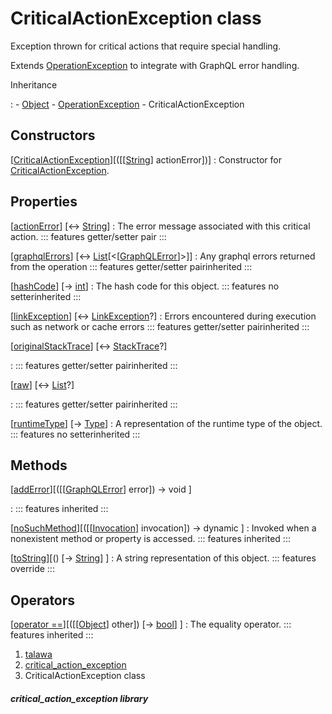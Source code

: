 
<div>

# CriticalActionException class

</div>


Exception thrown for critical actions that require special handling.

Extends
[OperationException](https://pub.dev/documentation/graphql/5.2.0-beta.9/graphql/OperationException-class.html)
to integrate with GraphQL error handling.




Inheritance

:   -   [Object](https://api.flutter.dev/flutter/dart-core/Object-class.html)
    -   [OperationException](https://pub.dev/documentation/graphql/5.2.0-beta.9/graphql/OperationException-class.html)
    -   CriticalActionException



## Constructors

[[CriticalActionException](../exceptions_critical_action_exception/CriticalActionException/CriticalActionException.md)][([[[String](https://api.flutter.dev/flutter/dart-core/String-class.md)] actionError])]
:   Constructor for
    [CriticalActionException](../exceptions_critical_action_exception/CriticalActionException-class.md).



## Properties

[[actionError](../exceptions_critical_action_exception/CriticalActionException/actionError.md)] [↔ [String](https://api.flutter.dev/flutter/dart-core/String-class.html)]
:   The error message associated with this critical action.
    ::: features
    getter/setter pair
    :::

[[graphqlErrors](https://pub.dev/documentation/graphql/5.2.0-beta.9/graphql/OperationException/graphqlErrors.html)] [↔ [List](https://api.flutter.dev/flutter/dart-core/List-class.html)[\<[[GraphQLError](https://pub.dev/documentation/gql_exec/1.1.1-alpha+1699813812660/graphql_flutter/GraphQLError-class.html)]\>]]
:   Any graphql errors returned from the operation
    ::: features
    getter/setter pairinherited
    :::

[[hashCode](https://api.flutter.dev/flutter/dart-core/Object/hashCode.html)] [→ [int](https://api.flutter.dev/flutter/dart-core/int-class.html)]
:   The hash code for this object.
    ::: features
    no setterinherited
    :::

[[linkException](https://pub.dev/documentation/graphql/5.2.0-beta.9/graphql/OperationException/linkException.html)] [↔ [LinkException](https://pub.dev/documentation/gql_link/1.0.1-alpha+1705114622987/graphql_flutter/LinkException-class.html)?]
:   Errors encountered during execution such as network or cache errors
    ::: features
    getter/setter pairinherited
    :::

[[originalStackTrace](https://pub.dev/documentation/graphql/5.2.0-beta.9/graphql/OperationException/originalStackTrace.html)] [↔ [StackTrace](https://api.flutter.dev/flutter/dart-core/StackTrace-class.html)?]

:   ::: features
    getter/setter pairinherited
    :::

[[raw](https://pub.dev/documentation/graphql/5.2.0-beta.9/graphql/OperationException/raw.html)] [↔ [List](https://api.flutter.dev/flutter/dart-core/List-class.html)?]

:   ::: features
    getter/setter pairinherited
    :::

[[runtimeType](https://api.flutter.dev/flutter/dart-core/Object/runtimeType.html)] [→ [Type](https://api.flutter.dev/flutter/dart-core/Type-class.html)]
:   A representation of the runtime type of the object.
    ::: features
    no setterinherited
    :::



## Methods

[[addError](https://pub.dev/documentation/graphql/5.2.0-beta.9/graphql/OperationException/addError.html)][([[[GraphQLError](https://pub.dev/documentation/gql_exec/1.1.1-alpha+1699813812660/graphql_flutter/GraphQLError-class.md)] error]) → void ]

:   ::: features
    inherited
    :::

[[noSuchMethod](https://api.flutter.dev/flutter/dart-core/Object/noSuchMethod.html)][([[[Invocation](https://api.flutter.dev/flutter/dart-core/Invocation-class.md)] invocation]) → dynamic ]
:   Invoked when a nonexistent method or property is accessed.
    ::: features
    inherited
    :::

[[toString](../exceptions_critical_action_exception/CriticalActionException/toString.md)][() [→ [String](https://api.flutter.dev/flutter/dart-core/String-class.html)] ]
:   A string representation of this object.
    ::: features
    override
    :::



## Operators

[[operator ==](https://api.flutter.dev/flutter/dart-core/Object/operator_equals.html)][([[[Object](https://api.flutter.dev/flutter/dart-core/Object-class.md)] other]) [→ [bool](https://api.flutter.dev/flutter/dart-core/bool-class.html)] ]
:   The equality operator.
    ::: features
    inherited
    :::







1.  [talawa](../index.md)
2.  [critical_action_exception](../exceptions_critical_action_exception/)
3.  CriticalActionException class

##### critical_action_exception library







